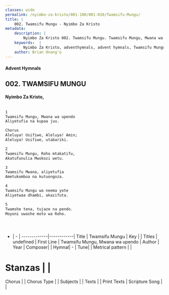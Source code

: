 ```yaml
---
classes: wide
permalink: /nyimbo-za-kristo/001-100/001-010/Twamsifu-Mungu/
title: |
    002. Twamsifu Mungu - Nyimbo Za Kristo
metadata:
    description: |
        Nyimbo Za Kristo 002. Twamsifu Mungu. Twamsifu Mungu, Mwana wa upendo Aliyetufia na kupaa juu.  Chorus Aleluya! Usifiwe, Aleluya! Amin; Aleluya! Usifiwe, utabariki.  
    keywords:  |
        Nyimbo Za Kristo, adventhymnals, advent hymnals, Twamsifu Mungu, Twamsifu Mungu, Mwana wa upendo. 
    author: Brian Onang'o
---
```


#### Advent Hymnals
## 002. TWAMSIFU MUNGU
####  Nyimbo Za Kristo,

```txt

1
Twamsifu Mungu, Mwana wa upendo
Aliyetufia na kupaa juu.

Chorus
Aleluya! Usifiwe, Aleluya! Amin;
Aleluya! Usifiwe, utabariki.

2
Twamsifu Mungu, Roho mtakatifu,
Akatufunulia Mwokozi wetu.

3
Twamsifu Mwana, aliyetufia
Ametukomboa na kutuongoza.

4
Twamsifu Mungu wa neema yote
Aliyetwaa dhambi, akazifuta.

5
Twamshe tena, tujaze na pendo.
Moyoni uwashe moto wa Roho.





```

- |   -  |
-------------|------------|
Title | Twamsifu Mungu |
Key |  |
Titles | undefined |
First Line | Twamsifu Mungu, Mwana wa upendo |
Author | 
Year | 
Composer| |
Hymnal|  - |
Tune|  |
Metrical pattern | |
# Stanzas |  |
Chorus |  |
Chorus Type |  |
Subjects | |
Texts |  |
Print Texts | 
Scripture Song |  |
    
